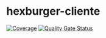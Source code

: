 # hexburger-cliente

[![Coverage](https://sonarcloud.io/api/project_badges/measure?project=PostTech-SOAT_hexburger-cliente&metric=coverage)](https://sonarcloud.io/summary/new_code?id=PostTech-SOAT_hexburger-cliente)
[![Quality Gate Status](https://sonarcloud.io/api/project_badges/measure?project=PostTech-SOAT_hexburger-cliente&metric=alert_status)](https://sonarcloud.io/summary/new_code?id=PostTech-SOAT_hexburger-cliente)
